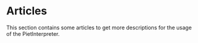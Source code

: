 # Articles

This section contains some articles to get more descriptions for the usage of the PietInterpreter.
